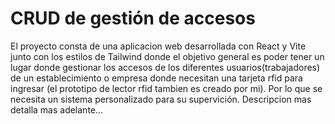 # CRUD de gestión de accesos

El proyecto consta de una aplicacion web desarrollada con React y Vite junto con los estilos de Tailwind donde el objetivo general es poder
tener un lugar donde gestionar los accesos de los diferentes usuarios(trabajadores) de un establecimiento o empresa donde
necesitan una tarjeta rfid para ingresar (el prototipo de lector rfid tambien es creado por mi). Por lo que se necesita un
sistema personalizado para su supervición. Descripcion mas detalla mas adelante...
